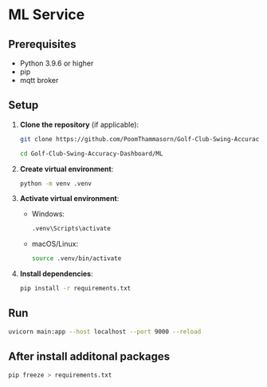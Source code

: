 # ML Service

## Prerequisites

- Python 3.9.6 or higher
- pip
- mqtt broker

## Setup

1. **Clone the repository** (if applicable):

   ```bash
   git clone https://github.com/PoomThammasorn/Golf-Club-Swing-Accuracy-Dashboard.git

   cd Golf-Club-Swing-Accuracy-Dashboard/ML
   ```

2. **Create virtual environment**:

   ```bash
   python -m venv .venv
   ```

3. **Activate virtual environment**:

   - Windows:
     ```cmd
     .venv\Scripts\activate
     ```
   - macOS/Linux:
     ```bash
     source .venv/bin/activate
     ```

4. **Install dependencies**:
   ```bash
   pip install -r requirements.txt
   ```

## Run

```bash
uvicorn main:app --host localhost --port 9000 --reload
```

## After install additonal packages

```bash
pip freeze > requirements.txt
```

